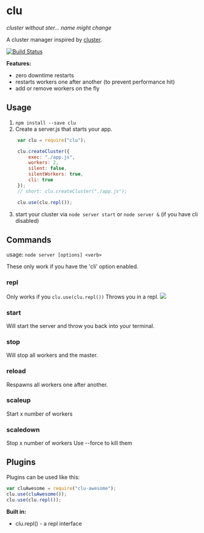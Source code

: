 clu
========
*cluster without ster... name might change*

A cluster manager inspired by [cluster](https://github.com/LearnBoost/cluster).

[![Build Status](https://travis-ci.org/fiws/clu.png?branch=master)](https://travis-ci.org/fiws/clu)

**Features:**

* zero downtime restarts
* restarts workers one after another (to prevent performance hit)
* add or remove workers on the fly


## Usage
1. `npm install --save clu`
2. Create a server.js that starts your app.
``` JavaScript
	var clu = require("clu");

	clu.createCluster({
		exec: "./app.js",
		workers: 2,
		silent: false,
		silentWorkers: true,
		cli: true
	});
	// short: clu.createCluster("./app.js");

	clu.use(clu.repl());
```
3. start your cluster via `node server start` or `node server &` (if you have cli disabled)


## Commands

usage: `node server [options] <verb>`

These only work if you have the 'cli' option enabled.

### repl
Only works if you `clu.use(clu.repl())`
Throws you in a repl.
![](http://i.imgur.com/E5l57ct.png)

### start
Will start the server and throw you back into your terminal.

### stop
Will stop all workers and the master.

### reload
Respawns all workers one after another.

### scaleup <x>
Start x number of workers

### scaledown <x>
Stop x number of workers
Use --force to kill them



## Plugins
Plugins can be used like this:
``` JavaScript
var cluAwesome = require("clu-awesome");
clu.use(cluAwesome());
clu.use(clu.repl());
```

**Built in:**

* clu.repl() - a repl interface 
